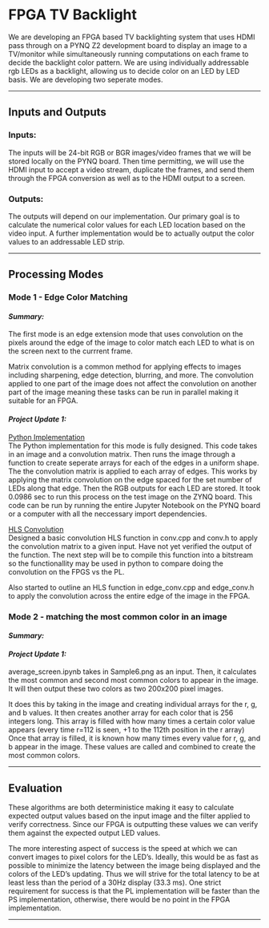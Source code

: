 # FPGA TV Backlight
We are developing an FPGA based TV backlighting system that uses HDMI pass through on a PYNQ Z2 development board to display an image to a TV/monitor while simultaneously running computations on each frame to decide the backlight color pattern. We are using individually addressable rgb LEDs as a backlight, allowing us to decide color on an LED by LED basis. We are developing two seperate modes. 

--------------------------------
## Inputs and Outputs
### Inputs:
The inputs will be 24-bit RGB or BGR images/video frames that we will be stored locally on the PYNQ board. Then time permitting, we will use the HDMI input to accept a video stream, duplicate the frames, and send them through the FPGA conversion as well as to the HDMI output to a screen. 

### Outputs:
The outputs will depend on our implementation. Our primary goal is to calculate the numerical color values for each LED location based on the video input. A further implementation would be to actually output the color values to an addressable LED strip.

--------------------------------
## Processing Modes
### Mode 1 - Edge Color Matching
#### *Summary:*
The first mode is an edge extension mode that uses convolution on the pixels around the edge of the image to color match each LED to what is on the screen next to the currrent frame.

Matrix convolution is a common method for applying effects to images including sharpening, edge detection, blurring, and more. The convolution applied to one part of the image does not affect the convolution on another part of the image meaning these tasks can be run in parallel making it suitable for an FPGA.

#### *Project Update 1:*
[Python Implementation](./edge_convolution/python_impl/single_image_convolution.ipynb)\
The Python implementation for this mode is fully designed. This code takes in an image and a convolution matrix. Then runs the image through a function to create seperate arrays for each of the edges in a uniform shape. The the convolution matrix is applied to each array of edges. This works by applying the matrix convolution on the edge spaced for the set number of LEDs along that edge. Then the RGB outputs for each LED are stored. It took 0.0986 sec to run this process on the test image on the ZYNQ board. This code can be run by running the entire Jupyter Notebook on the PYNQ board or a computer with all the neccessary import dependencies.

[HLS Convolution](./edge_convolution/hls_conv/files)\
Designed a basic convolution HLS function in conv.cpp and conv.h to apply the convolution matrix to a given input. Have not yet verified the output of the function. The next step will be to compile this function into a bitstream so the functionallity may be used in python to compare doing the convolution on the FPGS vs the PL. 

Also started to outline an HLS function in edge_conv.cpp and edge_conv.h to apply the convolution across the entire edge of the image in the FPGA.


### Mode 2 - matching the most common color in an image
#### *Summary:*

#### *Project Update 1:*

average_screen.ipynb takes in Sample6.png as an input. Then, it calculates the most common and second most common colors to appear in the image. It will then output these two colors as two 200x200 pixel images. 

It does this by taking in the image and creating individual arrays for the r, g, and b values. It then creates another array for each color that is 256 integers long. This array is filled with how many times a certain color value appears (every time r=112 is seen, +1 to the 112th position in the r array)
Once that array is filled, it is known how many times every value for r, g, and b appear in the image. These values are called and combined to create the most common colors.


--------------------------------

## Evaluation
These algorithms are both deterministice making it easy to calculate expected output values based on the input image and the filter applied to verify correctness. Since our FPGA is outputting these values we can verify them against the expected output LED values. 

The more interesting aspect of success is the speed at which we can convert images to pixel colors for the LED’s. Ideally, this would be as fast as possible to minimize the latency between the image being displayed and the colors of the LED’s updating. Thus we will strive for the total latency to be at least less than the period of a 30Hz display (33.3 ms). One strict requirement for success is that the PL implementation will be faster than the PS implementation, otherwise, there would be no point in the FPGA implementation.





--------------------------------
